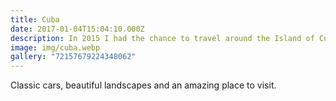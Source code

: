 ```yaml
---
title: Cuba
date: 2017-01-04T15:04:10.000Z
description: In 2015 I had the chance to travel around the Island of Cuba
image: img/cuba.webp
gallery: "72157679224348062"
---
```

C﻿lassic cars, beautiful landscapes and an amazing place to visit.